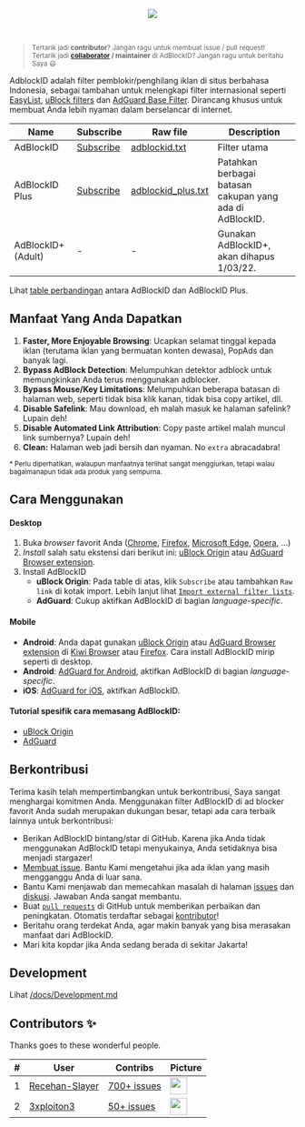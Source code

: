 <p align="center"><img src="https://i.imgur.com/iQB1Uti.jpg" /></p>
<br />

> <sup>Tertarik jadi **contributor**? Jangan ragu untuk membuat issue / pull request!
> <br>
> Tertarik jadi **[collaborator](https://help.github.com/en/github/setting-up-and-managing-your-github-user-account/permission-levels-for-a-user-account-repository#collaborator-access-on-a-repository-owned-by-a-user-account) / maintainer** di AdBlockID? Jangan ragu untuk beritahu Saya 😃</sup>

AdblockID adalah filter pemblokir/penghilang iklan di situs berbahasa Indonesia, sebagai tambahan untuk melengkapi filter internasional seperti [EasyList](https://github.com/easylist/easylist), [uBlock filters](https://github.com/uBlockOrigin/uAssets) dan [AdGuard Base Filter](https://github.com/AdguardTeam/AdguardFilters). Dirancang khusus untuk membuat Anda lebih nyaman dalam berselancar di internet.


| Name               | Subscribe | Raw file | Description |
| ------------------ | --------- | -------- | ----------- |
| AdBlockID          | [Subscribe][ABID_Subs] | [adblockid.txt][ABID_Raw] | Filter utama |
| AdBlockID Plus     | [Subscribe][ABID-Plus_Subs] | [adblockid_plus.txt][ABID-Plus_Raw] | Patahkan berbagai batasan cakupan yang ada di AdBlockID. |
| AdBlockID+ (Adult) | - | - | Gunakan AdBlockID+, akan dihapus 1/03/22. |

Lihat [table perbandingan](/docs/comparison_table.md) antara AdBlockID dan AdBlockID Plus.

## Manfaat Yang Anda Dapatkan
1. **Faster, More Enjoyable Browsing**: Ucapkan selamat tinggal kepada iklan (terutama iklan yang bermuatan konten dewasa), PopAds dan banyak lagi.
2. **Bypass AdBlock Detection**: Melumpuhkan detektor adblock untuk memungkinkan Anda terus menggunakan adblocker.
3. **Bypass Mouse/Key Limitations**: Melumpuhkan beberapa batasan di halaman web, seperti tidak bisa klik kanan, tidak bisa copy artikel, dll.
4. **Disable Safelink**: Mau download, eh malah masuk ke halaman safelink? Lupain deh!
5. **Disable Automated Link Attribution**: Copy paste artikel malah muncul link sumbernya? Lupain deh!
6. **Clean:** Halaman web jadi bersih dan nyaman. No `extra` abracadabra!

<sup>* Perlu diperhatikan, walaupun manfaatnya terlihat sangat menggiurkan, tetapi walau bagaimanapun tidak ada produk yang sempurna.</sup>


## Cara Menggunakan

#### Desktop
1. Buka *browser* favorit Anda ([Chrome](https://www.google.com/chrome/), [Firefox](https://www.mozilla.org/firefox/), [Microsoft Edge](https://www.microsoft.com/en-us/edge), [Opera](http://www.opera.com/), ...)
2. *Install* salah satu ekstensi dari berikut ini: [uBlock Origin](https://github.com/gorhill/uBlock#installation) atau [AdGuard Browser extension](https://adguard.com/en/adguard-browser-extension/overview.html).
3. Install AdBlockID
   - **uBlock Origin**: Pada table di atas, klik `Subscribe` atau tambahkan `Raw link` di kotak import. Lebih lanjut lihat [`Import external filter lists`][uBoImport].
   - **AdGuard**: Cukup aktifkan AdBlockID di bagian *language-specific*.

#### Mobile
- **Android**: Anda dapat gunakan [uBlock Origin](https://github.com/gorhill/uBlock) atau [AdGuard Browser extension](https://adguard.com/en/adguard-browser-extension/overview.html) di [Kiwi Browser](https://kiwibrowser.com) atau [Firefox](https://www.mozilla.org/en-US/firefox/browsers/mobile/android/). Cara install AdBlockID mirip seperti di desktop.
- **Android**: [AdGuard for Android](https://adguard.com/en/adguard-android/overview.html), aktifkan AdBlockID di bagian *language-specific*.
- **iOS**: [AdGuard for iOS](https://adguard.com/en/adguard-ios/overview.html), aktifkan AdBlockID.

#### Tutorial spesifik cara memasang AdBlockID:
- [uBlock Origin](/docs/uBlock_Origin.md)
- [AdGuard](/docs/Adguard.md)

[ABID_Subs]: https://subscribe.adblockplus.org/?location=https://raw.githubusercontent.com/realodix/AdBlockID/master/output/adblockid.txt&title=AdBlockID
[ABID_Raw]: https://raw.githubusercontent.com/realodix/AdBlockID/master/output/adblockid.txt
[ABID-Plus_Subs]: https://subscribe.adblockplus.org/?location=https://raw.githubusercontent.com/realodix/AdBlockID/master/output/adblockid_plus.txt&title=AdBlockID%20Plus
[ABID-Plus_Raw]: https://raw.githubusercontent.com/realodix/AdBlockID/master/output/adblockid_plus.txt
[ABID-ADULT_Subs]: https://subscribe.adblockplus.org/?location=https://raw.githubusercontent.com/realodix/AdBlockID/master/output/adblockid-plus_adult.txt&title=AdBlockID%20Plus%20%28Adult%29
[ABID-ADULT_Raw]: https://raw.githubusercontent.com/realodix/AdBlockID/master/output/adblockid-plus_adult.txt
[uBoImport]: https://github.com/gorhill/uBlock/wiki/Filter-lists-from-around-the-web


## Berkontribusi
Terima kasih telah mempertimbangkan untuk berkontribusi, Saya sangat menghargai komitmen Anda. Menggunakan filter AdBlockID di ad blocker favorit Anda sudah merupakan dukungan besar, tetapi ada cara terbaik lainnya untuk berkontribusi:

- Berikan AdBlockID bintang/star di GitHub. Karena jika Anda tidak menggunakan AdBlockID tetapi menyukainya, Anda setidaknya bisa menjadi stargazer!
- [Membuat issue][GHIssuesNew]. Bantu Kami mengetahui jika ada iklan yang masih mengganggu Anda di luar sana.
- Bantu Kami menjawab dan memecahkan masalah di halaman [issues][GHIssuesPage] dan [diskusi][GHDiscussionsPage]. Jawaban Anda sangat membantu.
- Buat [`pull requests`][GHGlossaryPullReq] di GitHub untuk memberikan perbaikan dan peningkatan. Otomatis terdaftar sebagai [kontributor][GHContributorsPage]!
- Beritahu orang terdekat Anda, agar makin banyak yang bisa merasakan manfaat dari AdBlockID.
- Mari kita kopdar jika Anda sedang berada di sekitar Jakarta!

[GHIssuesNew]: https://github.com/realodix/AdBlockID/issues/new/choose
[GHIssuesPage]: https://github.com/realodix/AdBlockID/issues
[GHDiscussionsPage]: https://github.com/realodix/AdBlockID/discussions
[GHContributorsPage]: https://github.com/realodix/AdBlockID/graphs/contributors
[GHGlossaryPullReq]: https://docs.github.com/en/get-started/quickstart/github-glossary#pull-request


## Development
Lihat [/docs/Development.md](/docs/Development.md)


## Contributors ✨

Thanks goes to these wonderful people.

| # | User | Contribs | Picture |
| - | ---- | -------- | ------- |
| 1 | [Recehan-Slayer](https://github.com/Recehan-Slayer) | [700+ issues][createdByRecehanSlayer] | <img width="30" height="30" src="https://avatars0.githubusercontent.com/u/9379770?s=30&v=4"> |
| 2 | [3xploiton3](https://github.com/3xploiton3) | [50+ issues][createdBy3xploiton3] | <img width="30" height="30" src="https://avatars3.githubusercontent.com/u/19517680?s=30&v=4"> |

[createdByRecehanSlayer]: https://github.com/realodix/AdBlockID/issues?q=is%3Aissue+author%3ARecehan-Slayer
[createdBy3xploiton3]: https://github.com/realodix/AdBlockID/issues?q=is%3Aissue+author%3A3xploiton3
